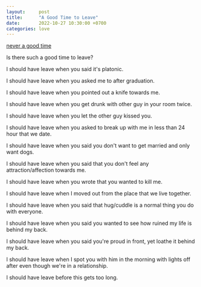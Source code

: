```yaml
---
layout:     post
title:      "A Good Time to Leave"
date:       2022-10-27 10:30:00 +0700
categories: love
---
```


[never a good time](https://www.youtube.com/watch?v=ZyfbQDYVvPs)

Is there such a good time to leave?

I should have leave when you said it's platonic.

I should have leave when you asked me to after graduation.

I should have leave when you pointed out a knife towards me.

I should have leave when you get drunk with other guy in your room twice.

I should have leave when you let the other guy kissed you.

I should have leave when you asked to break up with me in less than 24 hour that we date.

I should have leave when you said you don't want to get married and only want dogs.

I should have leave when you said that you don't feel any attraction/affection towards me.

I should have leave when you wrote that you wanted to kill me.

I should have leave when I moved out from the place that we live together.

I should have leave when you said that hug/cuddle is a normal thing you do with everyone.

I should have leave when you said you wanted to see how ruined my life is behind my back.

I should have leave when you said you're proud in front, yet loathe it behind my back.

I should have leave when I spot you with him in the morning with lights off after even though we're in a relationship.

I should have leave before this gets too long.

